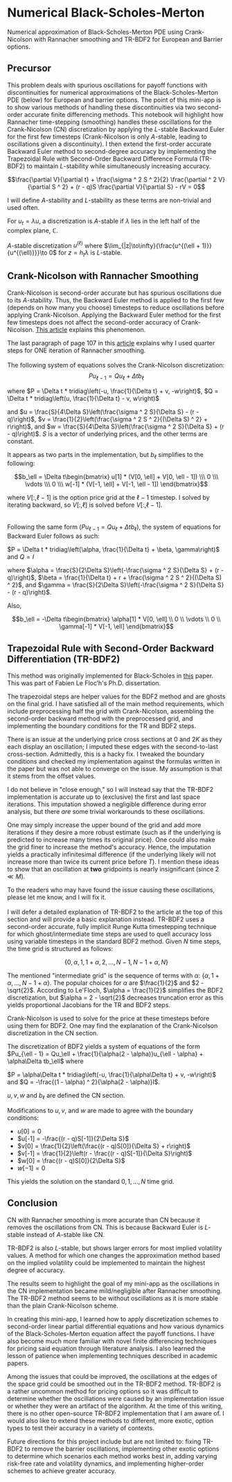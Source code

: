 # Numerical Black-Scholes-Merton
Numerical approximation of Black-Scholes-Merton PDE using Crank-Nicolson with Rannacher smoothing and TR-BDF2 for European and Barrier options.

## Precursor
This problem deals with spurious oscillations for payoff functions with discontinuities for numerical approximations of the Black-Scholes-Merton PDE (below) for European and barrier options. The point of this mini-app is to show various methods of handling these discontinuities via two second-order accurate finite differencing methods. This notebook will highlight how Rannacher time-stepping (smoothing) handles these oscillations for the Crank-Nicolson (CN) discretization by applying the $L$-stable Backward Euler for the first few timesteps (Crank-Nicolson is only $A$-stable, leading to oscillations given a discontinuity). I then extend the first-order accurate Backward Euler method to second-degree accuracy by implementing the Trapezoidal Rule with Second-Order Backward Difference Formula (TR-BDF2) to maintain $L$-stability while simultaneously increasing accuracy.

$$\frac{\partial V}{\partial t} + \frac{\sigma ^ 2 S ^ 2}{2} \frac{\partial ^ 2 V}{\partial S ^ 2} + (r - q)S \frac{\partial V}{\partial S} - rV = 0$$

I will define $A$-stability and $L$-stability as these terms are non-trivial and used often.

For $u_t = \lambda u$, a discretization is $A$-stable if $\lambda$ lies in the left half of the complex plane, $\mathbb{C}$. 

$A$-stable discretization $u^{(\ell)}$ where $\lim_{|z|\to\infty}{\frac{u^{(\ell + 1)}}{u^{(\ell)}}}\to 0$ for $z = h_t\lambda$ is $L$-stable.




## Crank-Nicolson with Rannacher Smoothing
Crank-Nicolson is second-order accurate but has spurious oscillations due to its $A$-stability. Thus, the Backward Euler method is applied to the first few (depends on how many you choose) timesteps to reduce oscillations before applying Crank-Nicolson. Applying the Backward Euler method for the first few timesteps does not affect the second-order accuracy of Crank-Nicolson. [This article](https://people.maths.ox.ac.uk/gilesm/files/NA-05-16.pdf) explains this phenomenon.

The last paragraph of page 107 in this [article](https://www.researchgate.net/publication/228524629_Convergence_analysis_of_Crank-Nicolson_and_Rannacher_time-marching) explains why I used quarter steps for ONE iteration of Rannacher smoothing.
</br>
</br>
The following system of equations solves the Crank-Nicolson discretization:
$$Pu_{\ell - 1} = Qu_\ell + \Delta tb_\ell$$ 

where $P = \Delta t * tridiag\left(-u, \frac{1}{\Delta t} + v, -w\right)$, $Q = \Delta t * tridiag\left(u, \frac{1}{\Delta t} - v, w\right)$

and $u = \frac{S}{4\Delta S}\left(\frac{\sigma ^ 2 S}{\Delta S} - (r - q)\right)$, $v = \frac{1}{2}\left(\frac{\sigma ^ 2 S ^ 2}{(\Delta S) ^ 2} + r\right)$, and $w = \frac{S}{4\Delta S}\left(\frac{\sigma ^ 2 S}{\Delta S} + (r - q)\right)$. $S$ is a vector of underlying prices, and the other terms are constant.

It appears as two parts in the implementation, but $b_{\ell}$ simplifies to the following:

$$b_\ell = \Delta t\begin{bmatrix} u[1] * (V[0, \ell] + V[0, \ell - 1])  \\\ 0 \\\ \vdots \\\ 0 \\\ w[-1] * (V[-1, \ell] + V[-1, \ell - 1]) \end{bmatrix}$$

where $V[:, \ell - 1]$ is the option price grid at the $\ell - 1$ timestep. I solved by iterating backward, so $V[:, \ell]$ is solved before $V[:, \ell - 1]$.
</br>
</br>
</br>
Following the same form ($Pu_{\ell - 1} = Qu_{\ell} + \Delta tb_\ell$), the system of equations for Backward Euler follows as such:

$P = \Delta t * tridiag\left(\alpha, \frac{1}{\Delta t} + \beta, \gamma\right)$ and $Q = I$

where $\alpha = \frac{S}{2\Delta S}\left(-\frac{\sigma ^ 2 S}{\Delta S} + (r - q)\right)$, $\beta = \frac{1}{\Delta t} + r + \frac{\sigma ^ 2 S ^ 2}{(\Delta S) ^ 2}$, and $\gamma = \frac{S}{2\Delta S}\left(-\frac{\sigma ^ 2 S}{\Delta S} - (r - q)\right)$.

Also, 
```math
b_\ell = -\Delta t\begin{bmatrix} \alpha[1] * V[0, \ell] \\ 0 \\ \vdots \\ 0 \\ \gamma[-1] * V[-1, \ell] \end{bmatrix}
```



## Trapezoidal Rule with Second-Order Backward Differentiation (TR-BDF2) 
This method was originally implemented for Black-Scholes in [this](https://chasethedevil.github.io/lefloch_trbdf2_draft.pdf) paper. This was part of Fabien Le Floc’h's Ph.D. dissertation.

The trapezoidal steps are helper values for the BDF2 method and are ghosts on the final grid. I have satisfied all of the main method requirements, which include preprocessing half the grid with Crank-Nicolson, assembling the second-order backward method with the preprocessed grid, and implementing the boundary conditions for the TR and BDF2 steps.

There is an issue at the underlying price cross sections at $0$ and $2K$ as they each display an oscillation; I imputed these edges with the second-to-last cross-section. Admittedly, this is a hacky fix. I tweaked the boundary conditions and checked my implementation against the formulas written in the paper but was not able to converge on the issue. My assumption is that it stems from the offset values.

I do not believe in "close enough," so I will instead say that the TR-BDF2 implementation is accurate up to (exclusive) the first and last space iterations. This imputation showed a negligible difference during error analysis, but there *are* some trivial workarounds to these oscillations.

One may simply increase the upper bound of the grid and add more iterations if they desire a more robust estimate (such as if the underlying is predicted to increase many times its original price). One could also make the grid finer to increase the method's accuracy. Hence, the imputation yields a practically infinitesimal difference (if the underlying likely will not increase more than twice its current price before $T$). I mention these ideas to show that an oscillation at **two** gridpoints is nearly insignificant (since $2 \ll M$).

To the readers who may have found the issue causing these oscillations, please let me know, and I will fix it.
<br>
<br>
I will defer a detailed explanation of TR-BDF2 to the article at the top of this section and will provide a basic explanation instead. TR-BDF2 uses a second-order accurate, fully implicit Runge Kutta timestepping technique for which ghost/intermediate time steps are used to quell accuracy loss using variable timesteps in the standard BDF2 method. Given $N$ time steps, the time grid is structured as follows:

$$\{0, \alpha, 1, 1 + \alpha, 2, \dots, N - 1, N - 1 + \alpha, N\}$$

The mentioned "intermediate grid" is the sequence of terms with $\alpha$: $\{\alpha, 1 + \alpha, \dots, N - 1 + \alpha\}$. The popular choices for $\alpha$ are $\frac{1}{2}$ and $2 - \sqrt{2}$. According to Le'Floch, $\alpha = \frac{1}{2}$ simplifies the BDF2 discretization, but $\alpha = 2 - \sqrt{2}$ decreases truncation error as this yields proportional Jacobians for the TR and BDF2 steps.

Crank-Nicolson is used to solve for the price at these timesteps before using them for BDF2. One may find the explanation of the Crank-Nicolson discretization in the CN section.

The discretization of BDF2 yields a system of equations of the form $Pu_{\ell - 1} = Qu_\ell + \frac{1}{\alpha(2 - \alpha)}u_{\ell - \alpha} + \alpha\Delta tb_\ell$ where

$P = \alpha\Delta t * tridiag\left(-u, \frac{1}{\alpha\Delta t} + v, -w\right)$ and $Q = -\frac{(1 - \alpha) ^ 2}{\alpha(2 - \alpha)}I$. 

$u, v, w$ and $b_\ell$ are defined the CN section.

Modifications to $u, v,$ and $w$ are made to agree with the boundary conditions:
* $u[0] = 0$
* $u[-1] = -\frac{(r - q)S[-1]}{2\Delta S}$
* $v[0] = \frac{1}{2}\left(\frac{(r - q)S[0]}{\Delta S} + r\right)$
* $v[-1] = \frac{1}{2}\left(r - \frac{(r - q)S[-1]}{\Delta S}\right)$
* $w[0] = \frac{(r - q)S[0]}{2\Delta S}$
* $w[-1] = 0$

This yields the solution on the standard $0, 1, \dots, N$ time grid.


## Conclusion
CN with Rannacher smoothing is more accurate than CN because it removes the oscillations from CN. This is because Backward Euler is $L$-stable instead of $A$-stable like CN.

TR-BDF2 is also $L$-stable, but shows larger errors for most implied volatility values. A method for which one changes the approximation method based on the implied volatility could be implemented to maintain the highest degree of accuracy.

The results seem to highlight the goal of my mini-app as the oscillations in the CN implementation became mild/negligible after Rannacher smoothing. The TR-BDF2 method seems to be without oscillations as it is more stable than the plain Crank-Nicolson scheme.

In creating this mini-app, I learned how to apply discretization schemes to second-order linear partial differential equations and how various dynamics of the Black-Scholes-Merton equation affect the payoff functions. I have also become much more familiar with novel finite differencing techniques for pricing said equation through literature analysis. I also learned the lesson of patience when implementing techniques described in academic papers.

Among the issues that could be improved, the oscillations at the edges of the space grid could be smoothed out in the TR-BDF2 method. TR-BDF2 is a rather uncommon method for pricing options so it was difficult to determine whether the oscillations were caused by an implementation issue or whether they were an artifact of the algorithm. At the time of this writing, there is no other open-source TR-BDF2 implementation that I am aware of. I would also like to extend these methods to different, more exotic, option types to test their accuracy in a variety of contexts.

Future directions for this project include but are not limited to: fixing TR-BDF2 to remove the barrier oscillations, implementing other exotic options to determine which scenarios each method works best in, adding varying risk-free rate and volatility dynamics, and implementing higher-order schemes to achieve greater accuracy.
